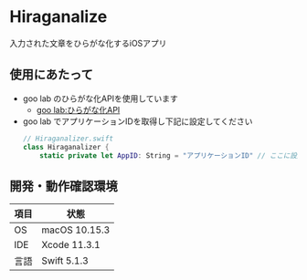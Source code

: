 # Hiraganalize
入力された文章をひらがな化するiOSアプリ

## 使用にあたって
- goo lab のひらがな化APIを使用しています
	- [goo lab:ひらがな化API](https://labs.goo.ne.jp/api/jp/hiragana-translation/)
- goo lab でアプリケーションIDを取得し下記に設定してください
	```swift
	// Hiraganalizer.swift
	class Hiraganalizer {
    	static private let AppID: String = "アプリケーションID"	// ここに設定
	```

## 開発・動作確認環境

| 項目       |  状態          |
| ----      | ----           |
| OS        |  macOS 10.15.3 |
| IDE       |  Xcode 11.3.1  |
| 言語  		|  Swift 5.1.3   |